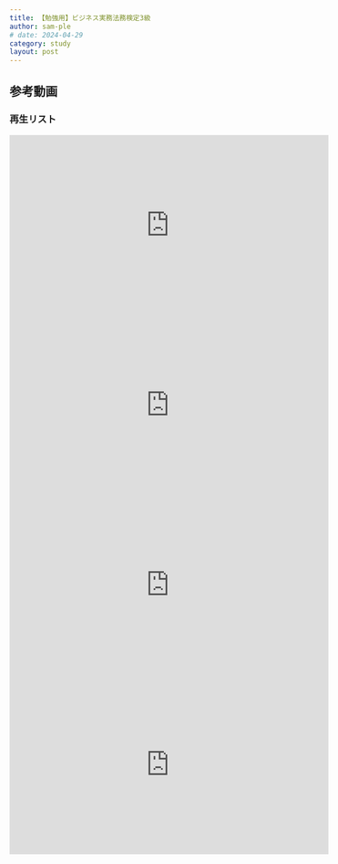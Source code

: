 ```yaml
---
title: 【勉強用】ビジネス実務法務検定3級
author: sam-ple
# date: 2024-04-29
category: study
layout: post
---
```


## 参考動画

### 再生リスト

<div class="youtube">
<iframe width="560" height="315" src="https://www.youtube.com/embed/videoseries?si=xGQjMRADdkFthadt&amp;list=PL5aDn2LxlBdFNScYyRl6Coy-_migoXbXv" title="YouTube video player" frameborder="0" allow="accelerometer; autoplay; clipboard-write; encrypted-media; gyroscope; picture-in-picture; web-share" referrerpolicy="strict-origin-when-cross-origin" allowfullscreen></iframe>
</div>

<div class="youtube">
<iframe width="560" height="315" src="https://www.youtube.com/embed/videoseries?si=4rwjfe1sYIEkrQMU&amp;list=PL5aDn2LxlBdFSZzEFzZjYUqMJD8_frU-O" title="YouTube video player" frameborder="0" allow="accelerometer; autoplay; clipboard-write; encrypted-media; gyroscope; picture-in-picture; web-share" referrerpolicy="strict-origin-when-cross-origin" allowfullscreen></iframe>
</div>

<div class="youtube">
<iframe width="560" height="315" src="https://www.youtube.com/embed/videoseries?si=1WawgU6j8skWOcbH&amp;list=PL5aDn2LxlBdFBFLu8p310GnNuCkdLeezm" title="YouTube video player" frameborder="0" allow="accelerometer; autoplay; clipboard-write; encrypted-media; gyroscope; picture-in-picture; web-share" referrerpolicy="strict-origin-when-cross-origin" allowfullscreen></iframe>
</div>

<div class="youtube">
<iframe width="560" height="315" src="https://www.youtube.com/embed/videoseries?si=yxGbtYgXG2BdIPxf&amp;list=PL5aDn2LxlBdGBNYQlbjHy9HbwpbF4WRyp" title="YouTube video player" frameborder="0" allow="accelerometer; autoplay; clipboard-write; encrypted-media; gyroscope; picture-in-picture; web-share" referrerpolicy="strict-origin-when-cross-origin" allowfullscreen></iframe>
</div>
